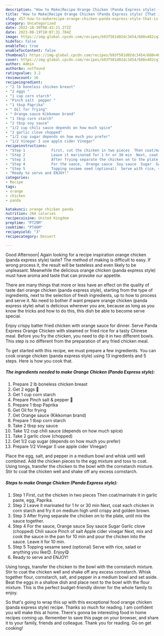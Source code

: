 ```yaml
---
description: "How to Make|Recipe Orange Chicken (Panda Express style) {That is Special"
title: "How to Make|Recipe Orange Chicken (Panda Express style) {That is Special"
slug: 457-how-to-makerecipe-orange-chicken-panda-express-style-that-is-special
category: Uncategorized
date: 2022-10-30T08:43:21.272Z
date: 2023-08-19T10:07:31.784Z
image: https://img-global.cpcdn.com/recipes/b93f581d02dc3454/680x482cq70/orange-chicken-panda-express-style-recipe-main-photo.jpg
hideToc: false
enableToc: true
enableTocContent: false
thumbnail: https://img-global.cpcdn.com/recipes/b93f581d02dc3454/680x482cq70/orange-chicken-panda-express-style-recipe-main-photo.jpg
cover: https://img-global.cpcdn.com/recipes/b93f581d02dc3454/680x482cq70/orange-chicken-panda-express-style-recipe-main-photo.jpg
author: Admin
authorAv: notfound
ratingvalue: 3.2
reviewcount: 16
recipeingredient:
- "2 lb boneless chicken breast"
- "2 eggs "
- "1 cup corn starch"
- "Pinch salt  pepper "
- "1 tbsp Paprika"
- " Oil for frying"
- " Orange sauce Kikkoman brand"
- "1 tbsp corn starch"
- "2 tbsp soy sauce"
- "1/2 cup chili sauce depends on how much spice"
- "2 garlic clove chopped"
- "1/2 cup sugar depends on how much you prefer"
- "1/2 Vinegar I use apple cider Vinegar"
recipeinstructions:
- "Step 1            First, cut the chicken in two pieces  Then coat/marinate it in garlic paste, egg, Paprika."
- "Step 2            Leave it marinated for 1 hr or 30 min  Next, coat each chicken in corn starch and fry it on medium high until crispy and golden brown."
- "Step 3            After frying separate the chicken on to the plate, until mix the sauce together."
- "Step 4            For the sauce,  Orange sauce  Soy sauce  Sugar  Garlic clove (chopped) Chili sauce  Pinch of salt  Apple cider vinegar  Next, mix and cook the sauce in the pan for 10 min and pour the chicken into the sauce. Leave it for 10 min."
- "Step 5            Topping sesame seed (optional)  Serve with rice, salad or anything you like😊. Enjoy😋"
- "Ready to serve and ENJOY!"
categories:
- Recipe
tags:
- orange
- chicken
- panda

katakunci: orange chicken panda 
nutrition: 264 calories
recipecuisine: United Kingdom
preptime: "PT29M"
cooktime: "PT46M"
recipeyield: "3"
recipecategory: Dessert

---
```



Good Afternoon| Again looking for a recipe inspiration orange chicken (panda express style) taste? The method of making is difficult to easy. If wrong process it, the result will be tasteless and even likely to be unpleasant. Meanwhile the delicious orange chicken (panda express style) must have aroma and taste that can provoke our appetite.






There are many things that more or less have an effect on the quality of taste dari orange chicken (panda express style), starting from the type of ingredients, next to the selection of fresh ingredients, up to how to process and serve it. No need to bother if want prepare orange chicken (panda express style) what is delicious wherever you are, because as long as you know the tricks and how to do this, this dish be able to become serve special.


Enjoy crispy batter fried chicken with orange sauce for dinner. Serve Panda Express Orange Chicken with steamed or fried rice for a tasty Chinese meal. Before you fry the chicken, you need to dip it in two different bowls. This step is no different from the preparation of any fried chicken meal.


To get started with this recipe, we must prepare a few ingredients. You can cook orange chicken (panda express style) using 13 ingredients and 5 steps. Here is how you cook that.

<!--inarticleads1-->

##### The ingredients needed to make Orange Chicken (Panda Express style):

1. Prepare 2 lb boneless chicken breast
1. Get 2 eggs 🥚
1. Get 1 cup corn starch
1. Prepare Pinch salt &amp; pepper 🧂
1. Prepare 1 tbsp Paprika
1. Get  Oil for frying
1. Get  Orange sauce (Kikkoman brand)
1. Prepare 1 tbsp corn starch
1. Take 2 tbsp soy sauce
1. Take 1/2 cup chili sauce (depends on how much spice)
1. Take 2 garlic clove (chopped)
1. Get 1/2 cup sugar (depends on how much you prefer)
1. Prepare 1/2 Vinegar (I use apple cider Vinegar)


Place the egg, salt, and pepper in a medium bowl and whisk until well combined. Add the chicken pieces to the egg mixture and toss to coat. Using tongs, transfer the chicken to the bowl with the cornstarch mixture. Stir to coat the chicken well and shake off any excess cornstarch. 

<!--inarticleads2-->

##### Steps to make Orange Chicken (Panda Express style):

1. Step 1            First, cut the chicken in two pieces  Then coat/marinate it in garlic paste, egg, Paprika.
1. Step 2            Leave it marinated for 1 hr or 30 min  Next, coat each chicken in corn starch and fry it on medium high until crispy and golden brown.
1. Step 3            After frying separate the chicken on to the plate, until mix the sauce together.
1. Step 4            For the sauce,  Orange sauce  Soy sauce  Sugar  Garlic clove (chopped) Chili sauce  Pinch of salt  Apple cider vinegar  Next, mix and cook the sauce in the pan for 10 min and pour the chicken into the sauce. Leave it for 10 min.
1. Step 5            Topping sesame seed (optional)  Serve with rice, salad or anything you like😊. Enjoy😋
1. Ready to serve and ENJOY!

Using tongs, transfer the chicken to the bowl with the cornstarch mixture. Stir to coat the chicken well and shake off any excess cornstarch. Whisk together flour, cornstarch, salt, and pepper in a medium bowl and set aside. Beat the eggs in a shallow dish and place next to the bowl with the flour mixture. This is the perfect budget-friendly dinner for the whole family to enjoy. 

So that's going to wrap this up with this exceptional food orange chicken (panda express style) recipe. Thanks so much for reading. I am confident you will make this at home. There's gonna be interesting food in home recipes coming up. Remember to save this page on your browser, and share it to your family, friends and colleague. Thank you for reading. Go on get cooking!
